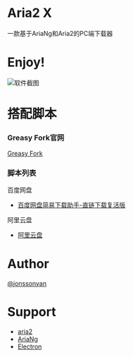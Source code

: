 # Aria2 X

一款基于AriaNg和Aria2的PC端下载器

# Enjoy!

![软件截图](https://img-blog.csdnimg.cn/57300bdb745c4dc8a66631fdc49cd7bd.png)

# 搭配脚本

### Greasy Fork官网

[Greasy Fork](https://greasyfork.org/zh-CN)

### 脚本列表

百度网盘

- [百度网盘简易下载助手-直链下载复活版](https://greasyfork.org/zh-CN/scripts/418182-%E7%99%BE%E5%BA%A6%E7%BD%91%E7%9B%98%E7%AE%80%E6%98%93%E4%B8%8B%E8%BD%BD%E5%8A%A9%E6%89%8B-%E7%9B%B4%E9%93%BE%E4%B8%8B%E8%BD%BD%E5%A4%8D%E6%B4%BB%E7%89%88)

阿里云盘

- [阿里云盘](https://greasyfork.org/zh-CN/scripts/425955-%E9%98%BF%E9%87%8C%E4%BA%91%E7%9B%98)

# Author

[@jonssonyan](https://twitter.com/jonssonyan)

# Support

- [aria2](https://github.com/aria2/aria2)
- [AriaNg](https://github.com/mayswind/AriaNg)
- [Electron](https://www.electronjs.org/)
